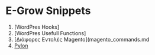 # E-Grow Snippets

1. [WordPres Hooks]
1. [WordPres Usefull Functions]
3. [Διάφορες Εντολές Magento](magento_commands.md
4. [Pylon]()
